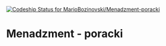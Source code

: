 [ ![Codeship Status for MarioBozinovski/Menadzment-poracki](https://app.codeship.com/projects/d783d210-af09-0134-5a9c-6ab5102948e8/status?branch=master)](https://app.codeship.com/projects/192789)

# Menadzment - poracki
